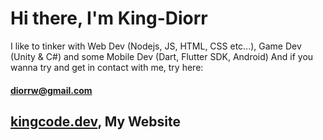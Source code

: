 # Hi there, I'm **King-Diorr**
I like to tinker with Web Dev (Nodejs, JS, HTML, CSS etc...), Game Dev (Unity & C#) and some Mobile Dev (Dart, Flutter SDK, Android)
And if you wanna try and get in contact with me, try here:
#### [diorrw@gmail.com](https://mail.google.com/mail/?view=cm&fs=1&to=diorrw@gmail.com)

## [kingcode.dev](https://kingcode.dev), My Website



<!--
**KDW1/KDW1** is a ✨ _special_ ✨ repository because its `README.md` (this file) appears on your GitHub profile.

Here are some ideas to get you started:

- 🔭 I’m currently working on ...
- 🌱 I’m currently learning ...
- 👯 I’m looking to collaborate on ...
- 🤔 I’m looking for help with ...
- 💬 Ask me about ...
- 📫 How to reach me: ...
- 😄 Pronouns: ...
- ⚡ Fun fact: ...
-->
